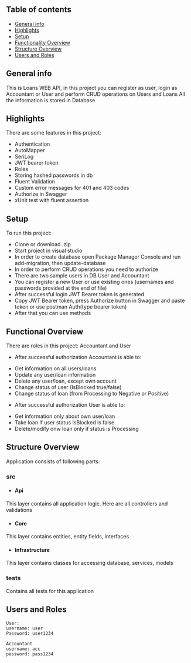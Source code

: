 ## Table of contents
* [General info](#general-info)
* [Highlights](#highlights)
* [Setup](#setup)
* [Functionality Overview](#functionality-overview)
* [Structure Overview](#structure-overview)
* [Users and Roles](#users-and-roles)


## General info
This is Loans WEB API, in this project you can register as user,
login as Accountant or User and perform CRUD operations on Users and Loans
All the information is stored in Database
	
## Highlights
There are some features in this project:
* Authentication
* AutoMapper
* SeriLog
* JWT bearer token
* Roles
* Storing hashed passwords in db
* Fluent Validation
* Custom error messages for 401 and 403 codes
* Authorize in Swagger 
* xUnit test with fluent assertion
	
## Setup
To run this project: 
* Clone or download .zip
* Start project in visual studio
* In order to create database open Package Manager Console and run add-migration, then update-database
* In order to perform CRUD operations you need to authorize
* There are two sample users in DB User and Accountant 
* You can register a new User or use existing ones (usernames and passwords provided at the end of file)
* After successful login JWT Bearer token is generated
* Copy JWT Bearer token, press Authorize button in Swagger and paste token or use postman Auth(type bearer token)
* After that you can use methods

## Functional Overview
There are roles in this project: Accountant and User
- After successful authorization Accountant is able to:
* Get information on all users/loans
* Update any user/loan information
* Delete any user/loan, except own account
* Change status of user (IsBlocked true/false)
* Change status of loan (from Processing to Negative or Positive)

- After successful authorization User is able to:
* Get information only about own user/loan
* Take loan if user status IsBlocked is false
* Delete/modify onw loan only if status is Processing

## Structure Overview
Application consists of following parts:
### src
* #### Api
This layer contains all application logic. Here are all controllers and validations
* #### Core
This layer contains entities, entity fields, interfaces
* #### Infrastructure
This layer contains classes for accessing database, services, models
### tests
Contains all tests for this application


## Users and Roles
```
User:
username: user
Password: user1234

Accountant
username: acc
password: pass1234
```
